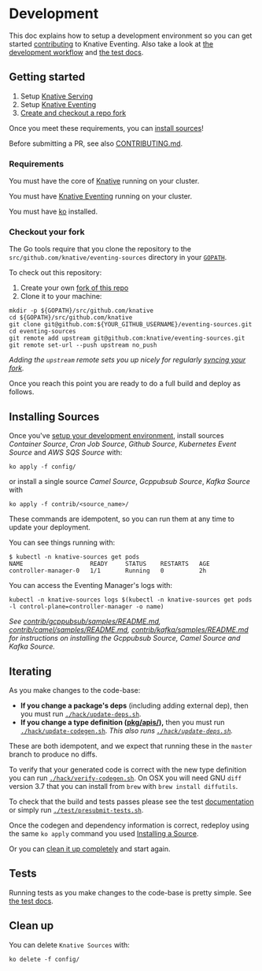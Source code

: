 # Development

This doc explains how to setup a development environment so you can get started
[contributing](./CONTRIBUTING.md) to Knative Eventing. Also take a look at
[the development workflow](./CONTRIBUTING.md#workflow) and
[the test docs](./test/README.md).

## Getting started

1. Setup [Knative Serving](http://github.com/knative/serving)
1. Setup [Knative Eventing](http://github.com/knative/eventing)
1. [Create and checkout a repo fork](#checkout-your-fork)

Once you meet these requirements, you can
[install sources](#installing-sources)!

Before submitting a PR, see also [CONTRIBUTING.md](./CONTRIBUTING.md).

### Requirements

You must have the core of [Knative](http://github.com/knative/serving) running
on your cluster.

You must have [Knative Eventing](http://github.com/knative/serving) running on
your cluster.

You must have
[ko](https://github.com/google/go-containerregistry/blob/master/cmd/ko/README.md)
installed.

### Checkout your fork

The Go tools require that you clone the repository to the
`src/github.com/knative/eventing-sources` directory in your
[`GOPATH`](https://github.com/golang/go/wiki/SettingGOPATH).

To check out this repository:

1. Create your own
   [fork of this repo](https://help.github.com/articles/fork-a-repo/)
1. Clone it to your machine:

```shell
mkdir -p ${GOPATH}/src/github.com/knative
cd ${GOPATH}/src/github.com/knative
git clone git@github.com:${YOUR_GITHUB_USERNAME}/eventing-sources.git
cd eventing-sources
git remote add upstream git@github.com:knative/eventing-sources.git
git remote set-url --push upstream no_push
```

_Adding the `upstream` remote sets you up nicely for regularly
[syncing your fork](https://help.github.com/articles/syncing-a-fork/)._

Once you reach this point you are ready to do a full build and deploy as
follows.

## Installing Sources

Once you've [setup your development environment](#getting-started), install
sources _Container Source_, _Cron Job Source_, _Github Source_, _Kubernetes
Event Source_ and _AWS SQS Source_ with:

```shell
ko apply -f config/
```

or install a single source _Camel Source_, _Gcppubsub Source_, _Kafka Source_
with

```
ko apply -f contrib/<source_name>/
```

These commands are idempotent, so you can run them at any time to update your
deployment.

You can see things running with:

```shell
$ kubectl -n knative-sources get pods
NAME                   READY     STATUS    RESTARTS   AGE
controller-manager-0   1/1       Running   0          2h
```

You can access the Eventing Manager's logs with:

```shell
kubectl -n knative-sources logs $(kubectl -n knative-sources get pods -l control-plane=controller-manager -o name)
```

_See
[contrib/gcppubsub/samples/README.md](./contrib/gcppubsub/samples/README.md),
[contrib/camel/samples/README.md](./contrib/camel/samples/README.md),
[contrib/kafka/samples/README.md](./contrib/kafka/samples/README.md) for
instructions on installing the Gcppubsub Source, Camel Source and Kafka Source._

## Iterating

As you make changes to the code-base:

- **If you change a package's deps** (including adding external dep), then you
  must run [`./hack/update-deps.sh`](./hack/update-deps.sh).
- **If you change a type definition ([pkg/apis/](./pkg/apis/.)),** then you must
  run [`./hack/update-codegen.sh`](./hack/update-codegen.sh). _This also runs
  [`./hack/update-deps.sh`](./hack/update-deps.sh)._

These are both idempotent, and we expect that running these in the `master`
branch to produce no diffs.

To verify that your generated code is correct with the new type definition you
can run [`./hack/verify-codegen.sh`](./hack/verify-codegen.sh). On OSX you will
need GNU `diff` version 3.7 that you can install from `brew` with
`brew install diffutils`.

To check that the build and tests passes please see the test
[documentation](#tests) or simply run
[`./test/presubmit-tests.sh`](./test/presubmit-tests.sh).

Once the codegen and dependency information is correct, redeploy using the same
`ko apply` command you used [Installing a Source](#installing-a-source).

Or you can [clean it up completely](#clean-up) and start again.

## Tests

Running tests as you make changes to the code-base is pretty simple. See
[the test docs](./test/README.md).

## Clean up

You can delete `Knative Sources` with:

```shell
ko delete -f config/
```

<!--
TODO(#15): Add default telemetry.
## Telemetry

See [telemetry documentation](./docs/telemetry.md).
-->
